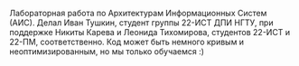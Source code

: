 Лабораторная работа по Архитектурам Информационных Систем (АИС). Делал Иван Тушкин, студент группы 22-ИСТ ДПИ НГТУ, при поддержке Никиты Карева и Леонида Тихомирова, студентов 22-ИСТ и 22-ПМ, соответственно.
Код может быть немного кривым и неоптимизированным, но мы только обучаемся :)
